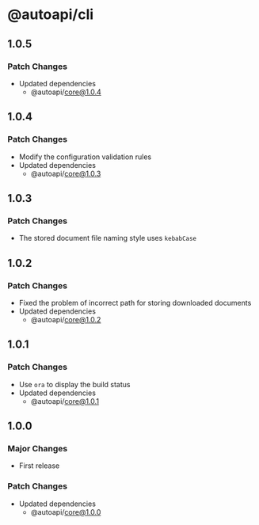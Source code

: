 # @autoapi/cli

## 1.0.5

### Patch Changes

- Updated dependencies
  - @autoapi/core@1.0.4

## 1.0.4

### Patch Changes

- Modify the configuration validation rules
- Updated dependencies
  - @autoapi/core@1.0.3

## 1.0.3

### Patch Changes

- The stored document file naming style uses `kebabCase`

## 1.0.2

### Patch Changes

- Fixed the problem of incorrect path for storing downloaded documents
- Updated dependencies
  - @autoapi/core@1.0.2

## 1.0.1

### Patch Changes

- Use `ora` to display the build status
- Updated dependencies
  - @autoapi/core@1.0.1

## 1.0.0

### Major Changes

- First release

### Patch Changes

- Updated dependencies
  - @autoapi/core@1.0.0
